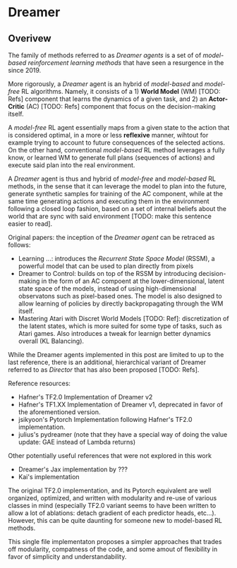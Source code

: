 # Dreamer

## Overivew

The family of methods referred to as _Dreamer agents_ is a set of of _model-based reinforcement learning methods_ that have seen a resurgence in the since 2019.

More rigorously, a _Dreamer_ agent is an hybrid of _model-based_ and _model-free_ RL algorithms.
Namely, it consists of a 1) **World Model** (WM) [TODO: Refs] component that learns the dynamics of a given task, and 2) an **Actor-Critic** (AC) [TODO: Refs] component that focus on the decision-making itself.

A *model-free* RL agent essentially maps from a given state to the action that is considered optimal, in a more or less **reflexive** manner, wihtout for example trying to account to future consequences of the selected actions.
On the other hand, conventional *model-based* RL method leverages a fully know, or learned WM to generate full plans (sequences of actions) and execute said plan into the real environment.

A *Dreamer* agent is thus and hybrid of *model-free* and *model-based* RL methods, in the sense that it can leverage the model to plan into the future, generate synthetic samples for training of the AC component, while at the same time generating actions and executing them in the environment following a closed loop fashion, based on a set of internal beliefs about the world that are sync with said environment [TODO: make this sentence easier to read].

Original papers: the inception of the *Dreamer agent* can be retraced as follows:
- Learning ...: introduces the *Recurrent State Space Model* (RSSM), a powerful model that can be used to plan directly from pixels
- Dreamer to Control: builds on top of the RSSM by introducing decision-making in the form of an AC compoent at the lower-dimensional, latent state space of the models, instead of using high-dimensional observatons such as pixel-based ones. The model is also designed to allow learning of policies by directly backpropagating through the WM itself.
- Mastering Atari with Discret World Models [TODO: Ref]: discretization of the latent states, which is more suited for some type of tasks, such as Atari games. Also introduces a tweak for learnign better dynamics overall (KL Balancing).

While the Dreamer agents implemented in this post are limited to up to the last reference, there is an additional, hierarchical variant of Dreamer referred to as *Director* that has also been proposed [TODO: Refs].

Reference resources:
- Hafner's TF2.0 Implementation of Dreamer v2
- Hafner's TF1.XX Implementation of Dreamer v1, deprecated in favor of the aforementioned version.
- jsikyoon's Pytorch Implementation following Hafner's TF2.0 implementation.
- julius's pydreamer (note that they have a special way of doing the value update: GAE instead of Lambda returns)

Other potentially useful references that were not explored in this work
- Dreamer's Jax implementation by ???
- Kai's implementation

The original TF2.0 implementation, and its Pytorch equivalent are well organized, optimized, and written with modularity and re-use of various classes in mind (especially TF2.0 variant seems to have been written to allow a lot of ablations: detach gradient of each predictor heads, etc...).
However, this can be quite daunting for someone new to model-based RL methods.

This single file implementaton proposes a simpler approaches that trades off modularity, compatness of the code, and some amout of flexibility in favor of simplicity and understandability.

